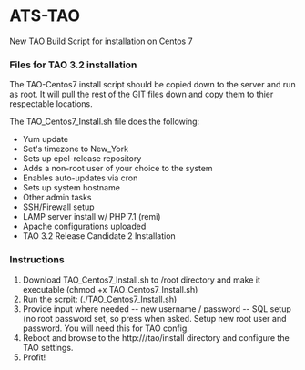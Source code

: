 # ATS-TAO
New TAO Build Script for installation on Centos 7

### Files for TAO 3.2 installation

The TAO-Centos7 install script should be copied down to the server and run as root. It will pull the rest of the GIT files down and copy them to thier respectable locations.

The TAO_Centos7_Install.sh file does the following:
- Yum update
- Set's timezone to New_York
- Sets up epel-release repository
- Adds a non-root user of your choice to the system
- Enables auto-updates via cron
- Sets up system hostname
- Other admin tasks
- SSH/Firewall setup
- LAMP server install w/ PHP 7.1 (remi)
- Apache configurations uploaded
- TAO 3.2 Release Candidate 2 Installation

### Instructions
1. Download TAO_Centos7_Install.sh to /root directory and make it executable (chmod +x TAO_Centos7_Install.sh)
2. Run the scrpit:  (./TAO_Centos7_Install.sh)
3. Provide input where needed
    -- new username / password
    -- SQL setup (no root password set, so press <Enter> when asked. Setup new root user and password. You will need this for TAO config.
4. Reboot and browse to the http://<servername>/tao/install directory and configure the TAO settings.
5. Profit!
